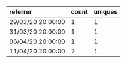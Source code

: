 | referrer          | count | uniques |
| :---------------- | :---- | :------ |
| 29/03/20 20:00:00 | 1     | 1       |
| 31/03/20 20:00:00 | 1     | 1       |
| 06/04/20 20:00:00 | 1     | 1       |
| 11/04/20 20:00:00 | 2     | 1       |